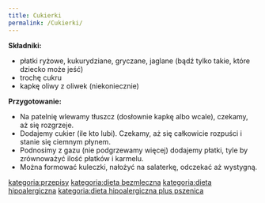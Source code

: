 ```yaml
---
title: Cukierki
permalink: /Cukierki/
---
```


**Składniki:**

-   płatki ryżowe, kukurydziane, gryczane, jaglane (bądź tylko takie, które dziecko może jeść)
-   trochę cukru
-   kapkę oliwy z oliwek (niekoniecznie)

**Przygotowanie:**

-   Na patelnię wlewamy tłuszcz (dosłownie kapkę albo wcale), czekamy, aż się rozgrzeje.
-   Dodajemy cukier (ile kto lubi). Czekamy, aż się całkowicie rozpuści i stanie się ciemnym płynem.
-   Podnosimy z gazu (nie podgrzewamy więcej) dodajemy płatki, tyle by zrównoważyć ilość płatków i karmelu.
-   Można formować kuleczki, nałożyć na salaterkę, odczekać aż wystygną.

[kategoria:przepisy](/atopedia/kategoria:przepisy "wikilink") [kategoria:dieta bezmleczna](/atopedia/kategoria:dieta_bezmleczna "wikilink") [kategoria:dieta hipoalergiczna](/atopedia/kategoria:dieta_hipoalergiczna "wikilink") [kategoria:dieta hipoalergiczna plus pszenica](/atopedia/kategoria:dieta_hipoalergiczna_plus_pszenica "wikilink")